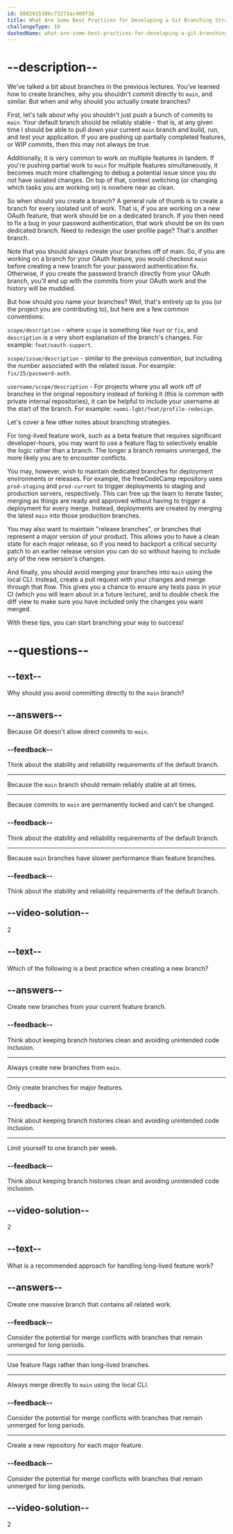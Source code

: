 ```yaml
---
id: 6882915386c73273ac489f38
title: What Are Some Best Practices for Developing a Git Branching Strategy?
challengeType: 19
dashedName: what-are-some-best-practices-for-developing-a-git-branching-strategy
---
```


# --description--

We've talked a bit about branches in the previous lectures. You've learned how to create branches, why you shouldn't commit directly to `main`, and similar. But when and why should you actually create branches?

First, let's talk about why you shouldn't just push a bunch of commits to `main`. Your default branch should be reliably stable - that is, at any given time I should be able to pull down your current `main` branch and build, run, and test your application. If you are pushing up partially completed features, or WIP commits, then this may not always be true.

Additionally, it is very common to work on multiple features in tandem. If you're pushing partial work to `main` for multiple features simultaneously, it becomes much more challenging to debug a potential issue since you do not have isolated changes. On top of that, context switching (or changing which tasks you are working on) is nowhere near as clean.

So when should you create a branch? A general rule of thumb is to create a branch for every isolated unit of work. That is, if you are working on a new OAuth feature, that work should be on a dedicated branch. If you then need to fix a bug in your password authentication, that work should be on its own dedicated branch. Need to redesign the user profile page? That's another branch.

Note that you should always create your branches off of main. So, if you are working on a branch for your OAuth feature, you would checkout `main` before creating a new branch for your password authentication fix. Otherwise, if you create the password branch directly from your OAuth branch, you'll end up with the commits from your OAuth work and the history will be muddied.

But how should you name your branches? Well, that's entirely up to you (or the project you are contributing to), but here are a few common conventions:

`scope/description` - where `scope` is something like `feat` or `fix`, and `description` is a very short explanation of the branch's changes. For example: `feat/oauth-support`.

`scope/issue/description` - similar to the previous convention, but including the number associated with the related issue. For example: `fix/25/password-auth`.

`username/scope/description` - For projects where you all work off of branches in the original repository instead of forking it (this is common with private internal repositories), it can be helpful to include your username at the start of the branch. For example: `naomi-lgbt/feat/profile-redesign`.

Let's cover a few other notes about branching strategies.

For long-lived feature work, such as a beta feature that requires significant developer-hours, you may want to use a feature flag to selectively enable the logic rather than a branch. The longer a branch remains unmerged, the more likely you are to encounter conflicts.

You may, however, wish to maintain dedicated branches for deployment environments or releases. For example, the freeCodeCamp repository uses `prod-staging` and `prod-current` to trigger deployments to staging and production servers, respectively. This can free up the team to iterate faster, merging as things are ready and approved without having to trigger a deployment for every merge. Instead, deployments are created by merging the latest `main` into those production branches.

You may also want to maintain "release branches", or branches that represent a major version of your product. This allows you to have a clean state for each major release, so if you need to backport a critical security patch to an earlier release version you can do so without having to include any of the new version's changes.

And finally, you should avoid merging your branches into `main` using the local CLI. Instead, create a pull request with your changes and merge through that flow. This gives you a chance to ensure any tests pass in your CI (which you will learn about in a future lecture), and to double check the diff view to make sure you have included only the changes you want merged.

With these tips, you can start branching your way to success!

# --questions--

## --text--

Why should you avoid committing directly to the `main` branch?

## --answers--

Because Git doesn't allow direct commits to `main`.

### --feedback--

Think about the stability and reliability requirements of the default branch.

---

Because the `main` branch should remain reliably stable at all times.

---

Because commits to `main` are permanently locked and can't be changed.

### --feedback--

Think about the stability and reliability requirements of the default branch.

---

Because `main` branches have slower performance than feature branches.

### --feedback--

Think about the stability and reliability requirements of the default branch.

## --video-solution--

2

## --text--

Which of the following is a best practice when creating a new branch?

## --answers--

Create new branches from your current feature branch.

### --feedback--

Think about keeping branch histories clean and avoiding unintended code inclusion.

---

Always create new branches from `main`.

---

Only create branches for major features.

### --feedback--

Think about keeping branch histories clean and avoiding unintended code inclusion.

---

Limit yourself to one branch per week.

### --feedback--

Think about keeping branch histories clean and avoiding unintended code inclusion.

## --video-solution--

2

## --text--

What is a recommended approach for handling long-lived feature work?

## --answers--

Create one massive branch that contains all related work.

### --feedback--

Consider the potential for merge conflicts with branches that remain unmerged for long periods.

---

Use feature flags rather than long-lived branches.

---

Always merge directly to `main` using the local CLI.

### --feedback--

Consider the potential for merge conflicts with branches that remain unmerged for long periods.

---

Create a new repository for each major feature.

### --feedback--

Consider the potential for merge conflicts with branches that remain unmerged for long periods.

## --video-solution--

2
